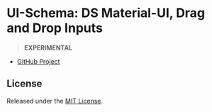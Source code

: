 # UI-Schema: DS Material-UI, Drag and Drop Inputs

> **EXPERIMENTAL**

- [GitHub Project](https://github.com/ui-schema/ui-schema)

## License

Released under the [MIT License](https://github.com/ui-schema/ui-schema/blob/main/LICENSE).
